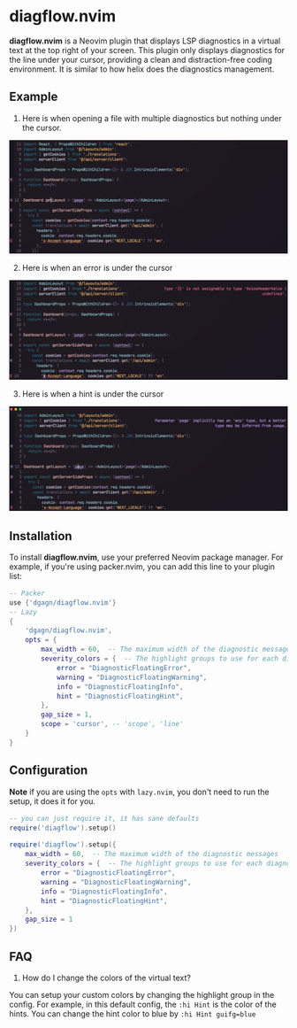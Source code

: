 # diagflow.nvim

**diagflow.nvim** is a Neovim plugin that displays LSP diagnostics in a virtual text at the top right of your screen. This plugin only displays diagnostics for the line under your cursor, providing a clean and distraction-free coding environment.
It is similar to how helix does the diagnostics management.

## Example

1. Here is when opening a file with multiple diagnostics but nothing under the cursor.

![nothing](./images/nothing.png)

2. Here is when an error is under the cursor

![error](./images/error.png)

3. Here is when a hint is under the cursor

![hint](./images/hint.png)

## Installation

To install **diagflow.nvim**, use your preferred Neovim package manager.
For example, if you're using packer.nvim, you can add this line to your plugin list:

```lua
-- Packer
use {'dgagn/diagflow.nvim'}
-- Lazy
{
    'dgagn/diagflow.nvim',
    opts = {
        max_width = 60,  -- The maximum width of the diagnostic messages
        severity_colors = {  -- The highlight groups to use for each diagnostic severity level
            error = "DiagnosticFloatingError",
            warning = "DiagnosticFloatingWarning",
            info = "DiagnosticFloatingInfo",
            hint = "DiagnosticFloatingHint",
        },
        gap_size = 1,
        scope = 'cursor', -- 'scope', 'line'
    }
}
```

## Configuration

**Note** if you are using the `opts` with `lazy.nvim`, you don't need to run the setup, it does it for you.

```lua
-- you can just require it, it has sane defaults
require('diagflow').setup()
```

```lua
require('diagflow').setup({
    max_width = 60,  -- The maximum width of the diagnostic messages
    severity_colors = {  -- The highlight groups to use for each diagnostic severity level
        error = "DiagnosticFloatingError",
        warning = "DiagnosticFloatingWarning",
        info = "DiagnosticFloatingInfo",
        hint = "DiagnosticFloatingHint",
    },
    gap_size = 1
})
```

## FAQ

1. How do I change the colors of the virtual text?

You can setup your custom colors by changing the highlight group in the config. For example, in this
default config, the `:hi Hint` is the color of the hints. You can change the hint color to blue by 
`:hi Hint guifg=blue`

